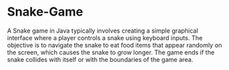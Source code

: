 # Snake-Game
A Snake game in Java typically involves creating a simple graphical interface where a player controls a snake using keyboard inputs. The objective is to navigate the snake to eat food items that appear randomly on the screen, which causes the snake to grow longer. The game ends if the snake collides with itself or with the boundaries of the game area.
